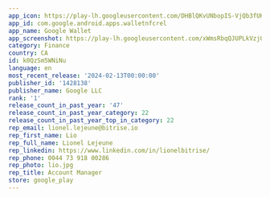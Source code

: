 ```yaml
---
app_icon: https://play-lh.googleusercontent.com/DHBlQKvUNbopIS-VjQb3fUKQ_QH0Em-Q66AwG6LwD1Sach3lUvEWDb6hh8xNvKGmctU
app_id: com.google.android.apps.walletnfcrel
app_name: Google Wallet
app_screenshot: https://play-lh.googleusercontent.com/xWmsRbqQJUPLkVzjQSKtMHs_OO3uzaucj-nofyu6z3wH5Yk8qkOPvWngpfRQUaE2WiQ
category: Finance
country: CA
id: k0QzSm5WNiNu
language: en
most_recent_release: '2024-02-13T00:00:00'
publisher_id: '1428138'
publisher_name: Google LLC
rank: '1'
release_count_in_past_year: '47'
release_count_in_past_year_category: 22
release_count_in_past_year_top_in_category: 22
rep_email: lionel.lejeune@bitrise.io
rep_first_name: Lio
rep_full_name: Lionel Lejeune
rep_linkedin: https://www.linkedin.com/in/lionelbitrise/
rep_phone: 0044 73 918 00286
rep_photo: lio.jpg
rep_title: Account Manager
store: google_play
---
```

